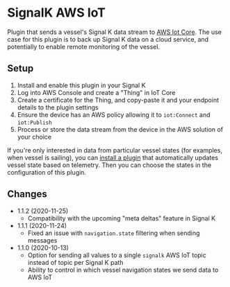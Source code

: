 SignalK AWS IoT
===============

Plugin that sends a vessel's Signal K data stream to [AWS Iot Core](https://aws.amazon.com/iot-core/). The use case for this plugin is to back up Signal K data on a cloud service, and potentially to enable remote monitoring of the vessel.

## Setup

1. Install and enable this plugin in your Signal K
2. Log into AWS Console and create a "Thing" in IoT Core
3. Create a certificate for the Thing, and copy-paste it and your endpoint details to the plugin settings
4. Ensure the device has an AWS policy allowing it to `iot:Connect` and `iot:Publish`
5. Process or store the data stream from the device in the AWS solution of your choice

If you're only interested in data from particular vessel states (for examples, when vessel is sailing), you can [install a plugin](https://www.npmjs.com/package/@meri-imperiumi/signalk-autostate) that automatically updates vessel state based on telemetry. Then you can choose the states in the configuration of this plugin.

## Changes

* 1.1.2 (2020-11-25)
  - Compatibility with the upcoming "meta deltas" feature in Signal K
* 1.1.1 (2020-11-24)
  - Fixed an issue with `navigation.state` filtering when sending messages
* 1.1.0 (2020-10-13)
  - Option for sending all values to a single `signalk` AWS IoT topic instead of topic per Signal K path
  - Ability to control in which vessel navigation states we send data to AWS IoT
